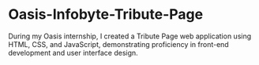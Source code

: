 # Oasis-Infobyte-Tribute-Page
During my Oasis internship, I created a Tribute Page web application using HTML, CSS, and JavaScript, demonstrating proficiency in front-end development and user interface design.
